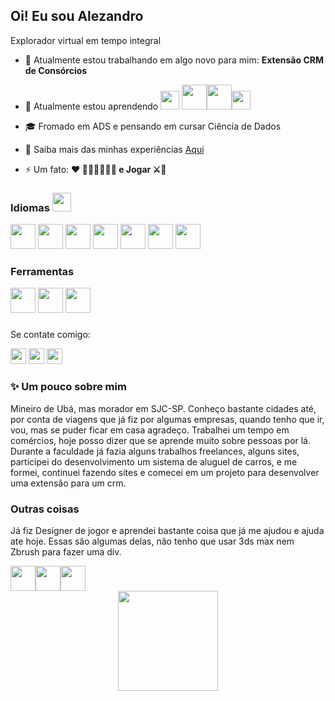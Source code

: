 <h2>Oi! Eu sou Alezandro</h2>
<p>Explorador virtual em tempo integral</p>

- 🔭 Atualmente estou trabalhando em algo novo para mim: **Extensão CRM de Consórcios**

- 🌱 Atualmente estou aprendendo <img src="https://cdn.jsdelivr.net/gh/devicons/devicon@latest/icons/azuresqldatabase/azuresqldatabase-original.svg" width= "30" height="30" /> <img src="https://cdn.jsdelivr.net/gh/devicons/devicon@latest/icons/mysql/mysql-original-wordmark.svg" width= "40" height="40" /><img src="https://cdn.jsdelivr.net/gh/devicons/devicon@latest/icons/java/java-original-wordmark.svg" width= "40" height="40" /><img src="https://cdn.jsdelivr.net/gh/devicons/devicon@latest/icons/eclipse/eclipse-original.svg" width= "30" height="30" />

- 🎓 Fromado em ADS e pensando em cursar Ciência de Dados

- 📄 Saiba mais das minhas experiências [Aqui](https://www.linkedin.com/in/zandrocr/)

- ⚡ Um fato: **❤️ 👨🏽‍👩🏽‍👧🏽 e Jogar ⚔️🧙**

<h3>Idiomas <img src="https://em-content.zobj.net/source/telegram/386/robot_1f916.webp" width= "30" /></h3>        

<div align="left">       
    <img src="https://cdn.jsdelivr.net/gh/devicons/devicon@latest/icons/javascript/javascript-original.svg" width= "40" height="40" />       
    <img src="https://cdn.jsdelivr.net/gh/devicons/devicon@latest/icons/react/react-original.svg" width= "40" height="40" />                 
    <img src="https://cdn.jsdelivr.net/gh/devicons/devicon@latest/icons/sass/sass-original.svg" width= "40" height="40" />
    <img src="https://cdn.jsdelivr.net/gh/devicons/devicon@latest/icons/bootstrap/bootstrap-original.svg" width= "40" height="40" />          
    <img src="https://cdn.jsdelivr.net/gh/devicons/devicon@latest/icons/html5/html5-original.svg" width= "40" height="40" />    
    <img src="https://cdn.jsdelivr.net/gh/devicons/devicon@latest/icons/css3/css3-original.svg" width= "40" height="40" />          
    <img src="https://cdn.jsdelivr.net/gh/devicons/devicon@latest/icons/vuejs/vuejs-original.svg" width= "40" height="40" />
</div>

<h3 align="left">Ferramentas</h3>
<div align="left">  
    <img src="https://cdn.jsdelivr.net/gh/devicons/devicon@latest/icons/vscode/vscode-original.svg" width= "40" height="40" />    
    <img src="https://cdn.jsdelivr.net/gh/devicons/devicon@latest/icons/postman/postman-original.svg" width= "40" height="40" />    
    <img src="https://cdn.jsdelivr.net/gh/devicons/devicon@latest/icons/firebase/firebase-original.svg" width= "40" height="40" />
</div>

###

<p>Se contate comigo:</p>

[<img src="https://img.shields.io/badge/LinkedIn-0077B5?style=for-the-badge&logo=linkedin&logoColor=white" height="25" />](https://www.linkedin.com/in/zandrocr/)
[<img src="https://img.shields.io/badge/Microsoft_Outlook-0078D4?style=for-the-badge&logo=microsoft-outlook&logoColor=white" height="25" />](mailto:alezandrocosta@live.com)
[<img src="https://img.shields.io/badge/website-000000?style=for-the-badge&logo=About.me&logoColor=white" height="25" />](https://zandrocr.com.br/)

<h3>✨ Um pouco sobre mim</h3>
<p>
    Mineiro de Ubá, mas morador em SJC-SP. Conheço bastante cidades até, por conta de viagens que já fiz por algumas empresas, quando tenho que ir, vou, mas se puder ficar em casa agradeço.
    Trabalhei um tempo em comércios, hoje posso dizer que se aprende muito sobre pessoas por lá. Durante a faculdade já fazia alguns trabalhos freelances, alguns sites, participei do desenvolvimento um sistema de aluguel de carros, e me formei, continuei fazendo sites e comecei em um projeto para desenvolver uma extensão para um crm.
</p>

<h3>Outras coisas</h3>
<p>Já fiz Designer de jogor e aprendei bastante coisa que já me ajudou e ajuda ate hoje. Essas são algumas delas, não tenho que usar 3ds max nem Zbrush para fazer uma div.</p>
<div style="display: flex; flex-direction: row;">
    <img src="https://cdn.jsdelivr.net/gh/devicons/devicon@latest/icons/photoshop/photoshop-original.svg" width= "40" height="40" />
    <img src="https://cdn.jsdelivr.net/gh/devicons/devicon@latest/icons/illustrator/illustrator-plain.svg" width= "40" height="40" />
    <img src="https://cdn.jsdelivr.net/gh/devicons/devicon@latest/icons/premierepro/premierepro-original.svg" width= "40" height="40" />    
</div>

<div align="center">
  <img height="160em" src="https://github-readme-stats.vercel.app/api/top-langs/?username=zandrocr&layout=compact&langs_count=7&theme=dark"/>
</div>
